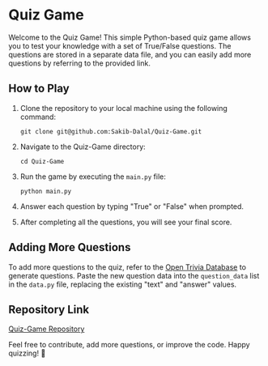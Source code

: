 # Quiz Game

Welcome to the Quiz Game! This simple Python-based quiz game allows you to test your knowledge with a set of True/False questions. The questions are stored in a separate data file, and you can easily add more questions by referring to the provided link.

## How to Play

1. Clone the repository to your local machine using the following command:

   ```
   git clone git@github.com:Sakib-Dalal/Quiz-Game.git
   ```

2. Navigate to the Quiz-Game directory:

   ```
   cd Quiz-Game
   ```

3. Run the game by executing the `main.py` file:

   ```
   python main.py
   ```

4. Answer each question by typing "True" or "False" when prompted.

5. After completing all the questions, you will see your final score.

## Adding More Questions

To add more questions to the quiz, refer to the [Open Trivia Database](https://opentdb.com/api_config.php) to generate questions. Paste the new question data into the `question_data` list in the `data.py` file, replacing the existing "text" and "answer" values.

## Repository Link

[Quiz-Game Repository](git@github.com:Sakib-Dalal/Quiz-Game.git)

Feel free to contribute, add more questions, or improve the code. Happy quizzing! 🎉
